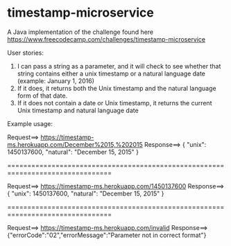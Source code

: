 # timestamp-microservice

A Java implementation of the challenge found here https://www.freecodecamp.com/challenges/timestamp-microservice

User stories:
1) I can pass a string as a parameter, and it will check to see whether that string contains either a unix timestamp or a natural language date (example: January 1, 2016)
2) If it does, it returns both the Unix timestamp and the natural language form of that date.
3) If it does not contain a date or Unix timestamp, it returns the current Unix timestamp and natural language date

Example usage:

Request==>  https://timestamp-ms.herokuapp.com/December%2015,%202015
Response==> { "unix": 1450137600, "natural": "December 15, 2015" }

================================================================================

Request==>  https://timestamp-ms.herokuapp.com/1450137600
Response==> { "unix": 1450137600, "natural": "December 15, 2015" }

================================================================================

Request==>  https://timestamp-ms.herokuapp.com/invalid
Response==> {"errorCode":"02","errorMessage":"Parameter not in correct format"}
